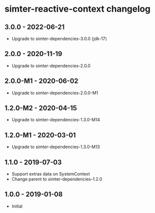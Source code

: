 # simter-reactive-context changelog

## 3.0.0 - 2022-06-21

- Upgrade to simter-dependencies-3.0.0 (jdk-17)

## 2.0.0 - 2020-11-19

- Upgrade to simter-dependencies-2.0.0

## 2.0.0-M1 - 2020-06-02

- Upgrade to simter-dependencies-2.0.0-M1

## 1.2.0-M2 - 2020-04-15

- Upgrade to simter-dependencies-1.3.0-M14

## 1.2.0-M1 - 2020-03-01

- Upgrade to simter-dependencies-1.3.0-M13

## 1.1.0 - 2019-07-03

- Support extras data on SystemContext
- Change parent to simter-dependencies-1.2.0

## 1.0.0 - 2019-01-08

- Initial
